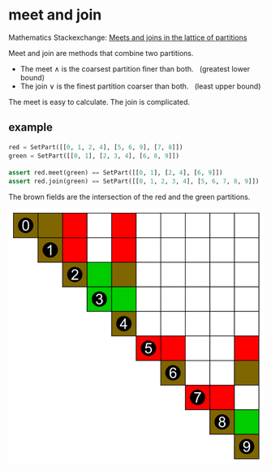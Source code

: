 # meet and join

Mathematics Stackexchange: [Meets and joins in the lattice of partitions](https://math.stackexchange.com/questions/2064808/meets-and-joins-in-the-lattice-of-partitions)

Meet and join are methods that combine two partitions.
* The meet ∧ is the coarsest partition finer than both. &nbsp; (greatest lower bound)
* The join ∨ is the finest partition coarser than both. &nbsp; (least upper bound)

The meet is easy to calculate. The join is complicated.

## example

```python
red = SetPart([[0, 1, 2, 4], [5, 6, 9], [7, 8]])
green = SetPart([[0, 1], [2, 3, 4], [6, 8, 9]])

assert red.meet(green) == SetPart([[0, 1], [2, 4], [6, 9]])
assert red.join(green) == SetPart([[0, 1, 2, 3, 4], [5, 6, 7, 8, 9]])
```

The brown fields are the intersection of the red and the green partitions.

<a href="https://commons.wikimedia.org/wiki/File:Join_and_meet_of_a_partition_of_a_10-set.svg">
    <img src="_img/join_and_meet_of_a_partition_of_a_10-set.svg">
</a>
